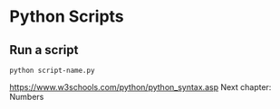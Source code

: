 # Python Scripts

## Run a script

`python script-name.py`

https://www.w3schools.com/python/python_syntax.asp
Next chapter: Numbers
